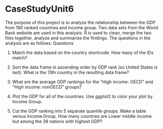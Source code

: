 # CaseStudyUnit6
The purpose of this project is to analyze the relationship between the GDP from 190 ranked countries and income group. Two data sets 
from the World Bank website are used in this analysis. R is used to clean, merge the two files together, analyze and summarize the findings.
The questions in the analysis are as follows:
Questions

1. Match the data based on the country shortcode. How many of the IDs match?

2. Sort the data frame in ascending order by GDP rank (so United States is last). What is the 13th country in the resulting data frame?

3. What are the average GDP rankings for the "High income: OECD" and "High income: nonOECD" groups? 

4. Plot the GDP for all of the countries. Use ggplot2 to color your plot by Income Group.

5. Cut the GDP ranking into 5 separate quantile groups. Make a table versus Income.Group. How many countries are Lower middle income but among the 38 nations with highest GDP?




